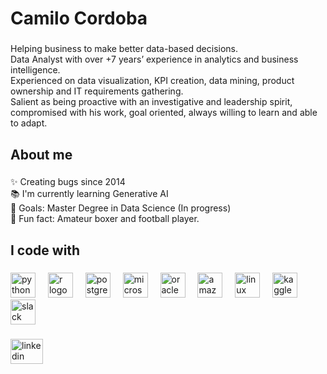 <h1 align="left">Camilo Cordoba</h1>

###

<p align="left">Helping business to make better data-based decisions. <br>Data Analyst with over +7 years’ experience in analytics and business intelligence. <br>Experienced on data visualization, KPI creation, data mining, product ownership and IT requirements gathering.<br>Salient as being proactive with an investigative and leadership spirit, compromised with his work, goal oriented, always willing to learn and able to adapt.</p>

###

<h2 align="left">About me</h2>

###

<p align="left">✨ Creating bugs since 2014<br>📚 I'm currently learning Generative AI<br>🎯 Goals: Master Degree in Data Science (In progress)<br>🎲 Fun fact: Amateur boxer and football player.</p>

###

<h2 align="left">I code with</h2>

###

<div align="left">
  <img src="https://cdn.simpleicons.org/python/3776AB" height="40" alt="python logo"  />
  <img width="12" />
  <img src="https://img.shields.io/badge/R-276DC3?logo=r&logoColor=white&style=for-the-badge" height="40" alt="r logo"  />
  <img width="12" />
  <img src="https://cdn.jsdelivr.net/gh/devicons/devicon/icons/postgresql/postgresql-original.svg" height="40" alt="postgresql logo"  />
  <img width="12" />
  <img src="https://cdn.simpleicons.org/microsoftsqlserver/CC2927" height="40" alt="microsoftsqlserver logo"  />
  <img width="12" />
  <img src="https://img.shields.io/badge/Oracle-F80000?logo=oracle&logoColor=white&style=for-the-badge" height="40" alt="oracle logo"  />
  <img width="12" />
  <img src="https://skillicons.dev/icons?i=aws" height="40" alt="amazonwebservices logo"  />
  <img width="12" />
  <img src="https://img.shields.io/badge/Linux-FCC624?logo=linux&logoColor=black&style=for-the-badge" height="40" alt="linux logo"  />
  <img width="12" />
  <img src="https://img.shields.io/badge/Kaggle-20BEFF?logo=kaggle&logoColor=black&style=for-the-badge" height="40" alt="kaggle logo"  />
  <img width="12" />
  <img src="https://img.shields.io/badge/Slack-4A154B?logo=slack&logoColor=white&style=for-the-badge" height="40" alt="slack logo"  />
</div>

###

<div align="left">
  <a href="https://www.linkedin.com/in/icamilocordoba/" target="_blank">
    <img src="https://raw.githubusercontent.com/maurodesouza/profile-readme-generator/master/src/assets/icons/social/linkedin/default.svg" width="52" height="40" alt="linkedin logo"  />
  </a>
</div>

###
